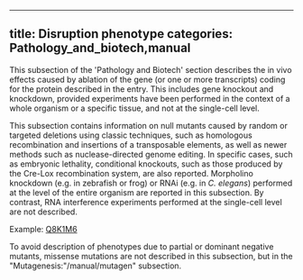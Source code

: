 
---
title: Disruption phenotype
categories: Pathology_and_biotech,manual
---

This subsection of the 'Pathology and Biotech' section describes the in vivo effects caused by ablation of the gene (or one or more transcripts) coding for the protein described in the entry. This includes gene knockout and knockdown, provided experiments have been performed in the context of a whole organism or a specific tissue, and not at the single-cell level.

This subsection contains information on null mutants caused by random or targeted deletions using classic techniques, such as homologous recombination and insertions of a transposable elements, as well as newer methods such as nuclease-directed genome editing. In specific cases, such as embryonic lethality, conditional knockouts, such as those produced by the Cre-Lox recombination system, are also reported. Morpholino knockdown (e.g. in zebrafish or frog) or RNAi (e.g. in _C. elegans_) performed at the level of the entire organism are reported in this subsection. By contrast, RNA interference experiments performed at the single-cell level are not described.

Example: [Q8K1M6](http://www.uniprot.org/uniprot/Q8K1M6#pathology%5Fand%5Fbiotech)

To avoid description of phenotypes due to partial or dominant negative mutants, missense mutations are not described in this subsection, but in the "Mutagenesis:"/manual/mutagen" subsection.
        
